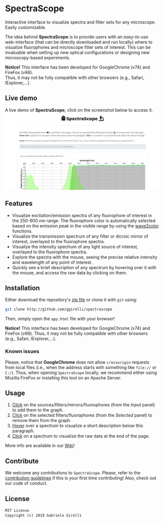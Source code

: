 # SpectraScope
Interactive interface to visualize spectra and filter sets for any microscope. Easily customizable.

The idea behind **SpectraScope** is to provide users with an *easy-to-use* web-interface (that can be directly downloaded and run locally) where to visualize fluorophores and microscope filter sets of interest. This can be invaluable when setting up new optical configurations or designing new microscopy-based experiments.

**Notice!** This interface has been developed for GoogleChrome (v74) and FireFox (v66).  
Thus, it may not be fully compatible with other browsers (e.g., Safari, IExplorer,...).

Live demo
---
A live demo of **SpectraScope**, click on the screenshot below to access it.  
[![demo-screenshot](data/screenshot.png)](https://ggirelli.github.io/SpectraScope/app.html)

Features
---

* Visualize excitation/emission spectra of any fluorophore of interest in the 250-900 nm range. The fluorophore color is automatically selected based on the emission peak in the visible range by using the [wave2color](https://github.com/ggirelli/wave2color) functions.
* Visualize the transmission spectrum of any filter or dicroic mirror of interest, overlayed to the fluorophore spectra.
* Visualize the intensity spectrum of any light source of interest, overlayed to the fluorophore spectra.
* Explore the spectra with the mouse, seeing the precise relative intensity and wavelength of any point of interest.
* Quickly see a brief description of any spectrum by hovering over it with the mouse, and access the raw data by clicking on them.

Installation
---

Either download the repository's [zip file](https://github.com/ggirelli/SpectraScope/archive/master.zip) or clone it with `git` using:

```bash
git clone http://github.com/ggirelli/spectrascope
```

Then, simply open the `app.html` file with your browser!

**Notice!** This interface has been developed for GoogleChrome (v74) and FireFox (v66). Thus, it may not be fully compatible with other browsers (e.g., Safari, IExplorer,...).

### Known issues

Please, notice that **GoogleChrome** does not allow `crossorigin` requests from local files (i.e., when the address starts with something like `file://` or `C:/`). Thus, when opening `SpectraScope` locally, we recommend either using Mozilla FireFox or installing this tool on an Apache Server.

Usage
---

1. <u>Click</u> on the sources/filters/mirrors/fluorophores (from the *Input* panel) to add them to the graph.
2. <u>Click</u> on the selected filters/fluorophores (from the *Selected* panel) to remove them from the graph.
3. <u>Hover</u> over a spectrum to visualize a short description below this paragraph.
4. <u>Click</u> on a spectrum to visualize the raw data at the end of the page.

More info are available in our [Wiki](https://github.com/ggirelli/SpectraScope/wiki)!

Contribute
---

We welcome any contributions to `SpectraScope`. Please, refer to the [contribution guidelines](https://github.com/ggirelli/SpectraScope/blob/master/CONTRIBUTING.md) if this is your first time contributing! Also, check out our code of conduct.

License
---

```
MIT License
Copyright (c) 2019 Gabriele Girelli
```